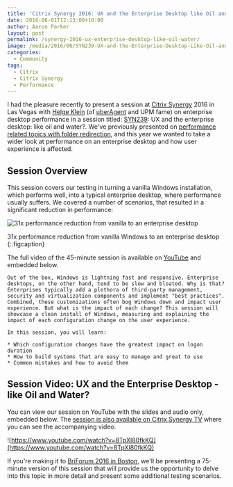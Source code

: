 ```yaml
---
title: 'Citrix Synergy 2016: UX and the Enterprise Desktop like Oil and Water'
date: 2016-06-01T12:13:00+10:00
author: Aaron Parker
layout: post
permalink: /synergy-2016-ux-enterprise-desktop-like-oil-water/
image: /media/2016/06/SYN239-UX-and-the-Enterprise-Desktop-Like-Oil-and-Water-v1.0.png
categories:
  - Community
tags:
  - Citrix
  - Citrix Synergy
  - Performance
---
```

I had the pleasure recently to present a session at [Citrix Synergy](http://www.citrixsynergy.com) 2016 in Las Vegas with [Helge Klein](https://helgeklein.com/) (of [uberAgent](https://uberagent.com/) and UPM fame) on enterprise desktop performance in a session titled: [SYN239](https://citrix.g2planet.com/citrixsynergy2016/public_session_view.php?agenda_session_id=259): UX and the enterprise desktop: like oil and water?. We've previously presented on [performance related topics with folder redirection]({{site.baseurl}}/synergy-2015-replay/), and this year we wanted to take a wider look at performance on an enterprise desktop and how user experience is affected.

## Session Overview

This session covers our testing in turning a vanilla Windows installation, which performs well, into a typical enterprise desktop, where performance usually suffers. We covered a number of scenarios, that resulted in a significant reduction in performance:

![31x performance reduction from vanilla to an enterprise desktop]({{site.baseurl}}/media/2016/06/31xPerformance.png)

31x performance reduction from vanilla Windows to an enterprise desktop
{:.figcaption}

The full video of the 45-minute session is available on [YouTube](https://www.youtube.com/watch?v=8TpXl80fkKQ) and embedded below.

    Out of the box, Windows is lightning fast and responsive. Enterprise desktops, on the other hand, tend to be slow and bloated. Why is that? Enterprises typically add a plethora of third-party management, security and virtualization components and implement "best practices". Combined, these customizations often bog Windows down and impact user experience. But what is the impact of each change? This session will showcase a clean install of Windows, measuring and explaining the impact of each configuration change on the user experience.

    In this session, you will learn:

    * Which configuration changes have the greatest impact on logon duration
    * How to build systems that are easy to manage and great to use
    * Common mistakes and how to avoid them

## Session Video: UX and the Enterprise Desktop - like Oil and Water?

You can view our session on YouTube with the slides and audio only, embedded below. The [session is also available on Citrix Synergy TV](http://live.citrixsynergy.com/2016/player/ondemandplayer.php?presentation_id=39c96fe1-6e26-4569-9392-9048dbb68510) where you can see the accompanying video.

![https://www.youtube.com/watch?v=8TpXl80fkKQ](https://www.youtube.com/watch?v=8TpXl80fkKQ)

If you're making it to [BriForum 2016 in Boston](http://briforum.com/2016/US/), we'll be presenting a 75-minute version of this session that will provide us the opportunity to delve into this topic in more detail and present some additional testing scenarios.
